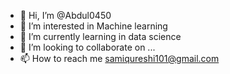 - 👋 Hi, I’m @Abdul0450
- 👀 I’m interested in Machine learning 
- 🌱 I’m currently learning in data science 
- 💞️ I’m looking to collaborate on ...
- 📫 How to reach me samiqureshi101@gmail.com 

<!---
Abdul0450/Abdul0450 is a ✨ special ✨ repository because its `README.md` (this file) appears on your GitHub profile.
You can click the Preview link to take a look at your changes.
--->
